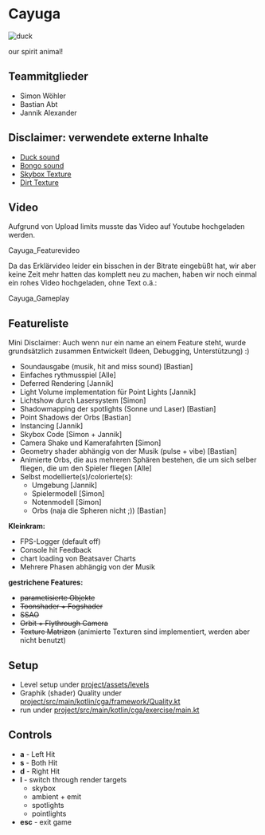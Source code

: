 # Cayuga

![duck](https://upload.wikimedia.org/wikipedia/commons/thumb/4/45/Cayuga_drake_2012-05-02_001.jpg/1920px-Cayuga_drake_2012-05-02_001.jpg)

our spirit animal!

## Teammitglieder
- Simon Wöhler
- Bastian Abt
- Jannik Alexander



## Disclaimer: verwendete externe Inhalte

- [Duck sound](https://freesound.org/people/dobroide/sounds/185134/)
- [Bongo sound](https://freesound.org/people/stomachache/sounds/29803/)
- [Skybox Texture](https://assetstore.unity.com/packages/vfx/shaders/polyverse-skies-low-poly-skybox-shaders-104017)
- [Dirt Texture](https://www.vectorstock.com/royalty-free-vector/seamless-pattern-ground-with-stones-brown-soil-vector-37512397)

## Video

Aufgrund von Upload limits musste das Video auf Youtube hochgeladen werden.

Cayuga_Featurevideo

Da das Erklärvideo leider ein bisschen in der Bitrate eingebüßt hat, wir aber keine Zeit mehr hatten das komplett neu zu machen, haben wir noch einmal ein rohes Video hochgeladen, ohne Text o.ä.:

Cayuga_Gameplay

## Featureliste

Mini Disclaimer: Auch wenn nur ein name an einem Feature steht, wurde grundsätzlich zusammen Entwickelt (Ideen, Debugging, Unterstützung) :)

- Soundausgabe (musik, hit and miss sound) [Bastian]
- Einfaches rythmusspiel [Alle]
- Deferred Rendering [Jannik]
- Light Volume implementation für Point Lights [Jannik]
- Lichtshow durch Lasersystem [Simon]
- Shadowmapping der spotlights (Sonne und Laser) [Bastian]
- Point Shadows der Orbs [Bastian]
- Instancing [Jannik]
- Skybox Code [Simon + Jannik]
- Camera Shake und Kamerafahrten [Simon]
- Geometry shader abhängig von der Musik (pulse + vibe) [Bastian]
- Animierte Orbs, die aus mehreren Sphären bestehen, die um sich selber fliegen, die um den Spieler fliegen [Alle]
- Selbst modellierte(s)/colorierte(s):
  - Umgebung [Jannik]
  - Spielermodell [Simon]
  - Notenmodell [Simon]
  - Orbs (naja die Spheren nicht ;)) [Bastian]

**Kleinkram:**

- FPS-Logger (default off)
- Console hit Feedback
- chart loading von Beatsaver Charts
- Mehrere Phasen abhängig von der Musik 

**gestrichene Features:**
- ~~parametisierte Objekte~~
- ~~Toonshader + Fogshader~~
- ~~SSAO~~
- ~~Orbit + Flythrough Camera~~
- ~~Texture Matrizen~~ (animierte Texturen sind implementiert, werden aber nicht benutzt)


## Setup

- Level setup under [project/assets/levels](project/assets/levels)
- Graphik (shader) Quality under [project/src/main/kotlin/cga/framework/Quality.kt](project/src/main/kotlin/cga/framework/Quality.kt)
- run under [project/src/main/kotlin/cga/exercise/main.kt](project/src/main/kotlin/cga/exercise/main.kt)

## Controls

- **a** - Left Hit
- **s** - Both Hit
- **d** - Right Hit
- **l** - switch through render targets
    - skybox
    - ambient + emit
    - spotlights
    - pointlights
- **esc** - exit game

